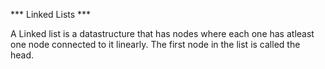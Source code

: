 *** Linked Lists ***

A Linked list is a datastructure that has nodes where each one has atleast one node connected to it linearly.
The first node in the list is called the head.